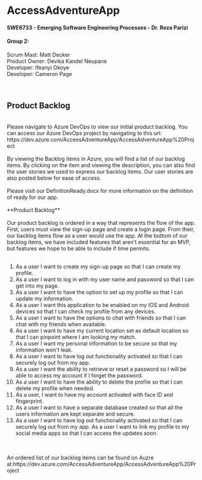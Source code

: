 # **AccessAdventureApp**
#### SWE6733 - Emerging Software Engineering Processes - Dr. Reza Parizi

#### **Group 2:**
Scrum Mast: Matt Decker  
Product Owner: Devika Kandel Neupane    
Developer: Ifeanyi Okoye   
Developer: Cameron Page  
<br>
<br>
## **Product Backlog**
<br>
Please navigate to Azure DevOps to view our initial product backlog. You can access our Azure DevOps project by navigating to this url: https://dev.azure.com/AccessAdventureApp/AccessAdventureApp%20Project  
<br>
<br>
By viewing the Backlog items in Azure, you will find a list of our backlog items. By clicking on the item and viewing the description, you can also find the user stories we used to express our backlog items. Our user stories are also posted below for ease of access.
<br>
<br>
Please visit our DefinitionReady.docx for more information on the definition of ready for our app. 
<br>
<br>
**Product Backlog**
<br>
<br>
Our product backlog is ordered in a way that represents the flow of the app. First, users must view the sign-up page and create a login page. From their, our backlog items flow as a user would use the app. At the bottom of our backlog items, we have included features that aren't essential for an MVP, but features we hope to be able to include if time permits.
<br>
<br>

1. As a user I want to create my sign-up page so that I can create my profile.
2. As a user I want to log in with my user name and password so that I can get into my page.  
3. As a user I want to have the option to set up my profile so that I can update my information.  
4. As a user I want this application to be enabled on my IOS and Android devices so that I can check my profile from any devices.  
5. As a user I want to have the options to chat with friends so that I can chat with my friends when available. 
6. As a user I want to have my current location set as default location so that I can pinpoint where I am looking my match.  
7. As a user I want my personal information to be secure so that my information won't leak. 
8. As a user I want to have log out functionality activated so that I can securely log out from my app.
9. As a user I want the ability to retrieve or reset a password so I will be able to access my account if I forget the password.  
10. As a user I want to have the ability to delete the profile so that I can delete my profile when needed.  
11. As a user, I want to have my account activated with face ID and fingerprint.
12. As a user I want to have a separate database created so that all the users information are kept separate and secure.  
13. As a user I want to have log out functionality activated so that I can securely log out from my app. As a user I want to link my profile to my social media apps so that I can access the updates soon. 
<br>
<br>
An ordered list of our backlog items can be found on Auzre at:https://dev.azure.com/AccessAdventureApp/AccessAdventureApp%20Project
